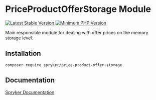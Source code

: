 # PriceProductOfferStorage Module
[![Latest Stable Version](https://poser.pugx.org/spryker/price-product-offer-storage/v/stable.svg)](https://packagist.org/packages/spryker/price-product-offer-storage)
[![Minimum PHP Version](https://img.shields.io/badge/php-%3E%3D%208.2-8892BF.svg)](https://php.net/)

Main responsible module for dealing with offer prices on the memory storage level.

## Installation

```
composer require spryker/price-product-offer-storage
```

## Documentation

[Spryker Documentation](https://docs.spryker.com)
